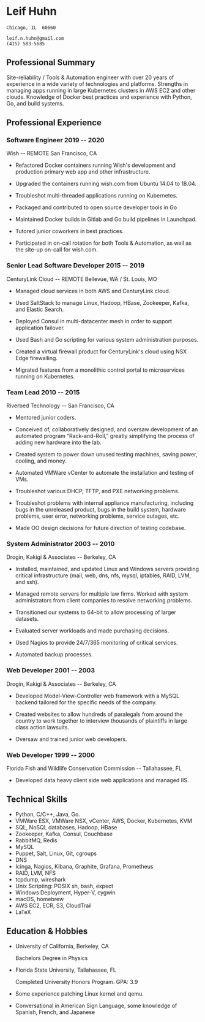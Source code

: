 Leif Huhn
=========

    Chicago, IL  60660

    leif.n.huhn@gmail.com
    (415) 583-5685

Professional Summary
--------------------

Site-reliability / Tools & Automation engineer with over 20 years of experience
in a wide variety of technologies and platforms. Strengths in managing apps
running in large Kubernetes clusters in AWS EC2 and other clouds. Knowledge of
Docker best practices and experience with Python, Go, and build systems.

Professional Experience
-----------------------

### **Software Engineer**        2019 -- 2020

   Wish -- REMOTE San Francisco, CA

 * Refactored Docker containers running Wish's development and production
   primary web app and other infrastructure.

 * Upgraded the containers running wish.com from Ubuntu 14.04 to 18.04.

 * Troubleshot multi-threaded applications running on Kubernetes.

 * Packaged and contributed to open source developer tools in Go

 * Maintained Docker builds in Gitlab and Go build pipelines in Launchpad.

 * Tutored junior coworkers in best practices.

 * Participated in on-call rotation for both Tools & Automation, as well as
   the site-up on-call for wish.com.

### **Senior Lead Software Developer**        2015 -- 2019

   CenturyLink Cloud -- REMOTE Bellevue, WA / St. Louis, MO

 * Managed cloud services in both AWS and CenturyLink cloud.

 * Used SaltStack to manage Linux, Hadoop, HBase, Zookeeper, Kafka, and
   Elastic Search.

 * Deployed Consul in multi-datacenter mesh in order to support application
   failover.

 * Used Bash and Go scripting for various system administration purposes.

 * Created a virtual firewall product for CenturyLink's cloud using NSX Edge
   firewalling.

 * Migrated features from a monolithic control portal to microservices running
   on Kubernetes.

### **Team Lead**        2010 -- 2015

   Riverbed Technology -- San Francisco, CA

 * Mentored junior coders.

 * Conceived of, collaboratively designed, and oversaw development of an
   automated program “Rack-and-Roll,” greatly simplifying the process
   of adding new hardware into the lab.

 * Created system to power down unused testing machines, saving power,
   cooling, and money.

 * Automated VMWare vCenter to automate the installation and testing of
   VMs.

 * Troubleshot various DHCP, TFTP, and PXE networking problems.

 * Troubleshot problems with internal appliance manufacturing, including
   bugs in the unreleased product, bugs in the build system, hardware problems,
   user error, networking problems, service outages, etc.

 * Made OO design decisions for future direction of testing codebase.

### **System Administrator**       2003 -- 2010

   Drogin, Kakigi & Associates -- Berkeley, CA

 * Installed, maintained, and updated Linux and Windows servers providing
   critical infrastructure (mail, web, dns, nfs, mysql, iptables, RAID,
   LVM, and ssh).

 * Managed remote servers for multiple law firms.  Worked with system
   administrators from client companies to resolve networking problems.

 * Transitioned our systems to 64-bit to allow processing of larger
   datasets.

 * Evaluated server workloads and made purchasing decisions.

 * Used Nagios to provide 24/7/365 monitoring of critical services.

 * Automated backup processes.

### **Web Developer**       2001 -- 2003

   Drogin, Kakigi & Associates -- Berkeley, CA

 * Developed Model-View-Controller web framework with a MySQL backend
   tailored for the specific needs of the company.

 * Created websites to allow hundreds of paralegals from around the country
   to work together to interview thousands of plaintiffs in large class
   action lawsuits.

 * Oversaw and trained junior web developers.

### **Web Developer**         1999 -- 2000

   Florida Fish and Wildlife Conservation Commission --  Tallahassee, FL

 * Developed data heavy client side web applications and managed IIS.

Technical Skills
----------------

 * Python, C/C++, Java, Go.
 * VMWare ESX, VMWare NSX, vCenter, AWS, Docker, Kubernetes, KVM
 * SQL, NoSQL databases, Hadoop, HBase
 * Zookeeper, Kafka, Consul, Couchbase
 * RabbitMQ, Redis
 * MySQL
 * Puppet, Salt, Linux, Git, cgroups
 * DNS
 * Icinga, Nagios, Kibana, Graphite, Grafana, Prometheus
 * RAID, LVM, NFS
 * tcpdump, wireshark
 * Unix Scripting: POSIX sh, bash, expect
 * Windows Deployment, Hyper-V, cygwin
 * macOS, homebrew
 * AWS EC2, ECR, S3, CloudTrail
 * LaTeX


Education & Hobbies
-------------------

 *  University of California, Berkeley, CA

    Bachelors Degree in Physics

 *  Florida State University, Tallahassee, FL

    Completed University Honors Program. GPA: 3.9

 *  Some experience patching Linux kernel and qemu.

 *  Conversational in American Sign Language, some knowledge of Spanish,
    French, and Japanese
